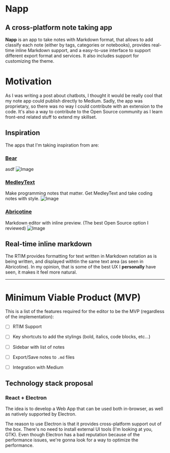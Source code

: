 # Napp
## A cross-platform note taking app


**Napp** is an app to take notes with Markdown format, that allows to add classify each note (either by tags, categories or notebooks), provides real-time inline Markdown support, and a easy-to-use interface to support different export format and services. It also includes support for customizing the theme.


# Motivation
As I was writing a post about chatbots, I thought it would be really cool that my note app could publish directly to Medium. Sadly, the app was proprietary, so there was no way I could contribute with an extension to the code. It's also a way to contribute to the Open Source community as I learn front-end related stuff to extend my skillset.


## Inspiration
The apps that I'm taking inspiration from are:


### [Bear](http://bear-writer.com)
asdf
![Image](http://www.bear-writer.com/static/images/header-mac-screenshot@2x.png)
### [MedleyText](https://medleytext.net)
Make programming notes that matter. Get MedleyText and take coding notes with style. 
![Image](https://medleytext.net/images/feature-1.png)
### [Abricotine](http://abricotine.brrd.fr)
Markdown editor with inline preview. (The best Open Source option I reviewed)
![Image](http://abricotine.brrd.fr/img/window-preview.png)
## Real-time inline markdown
The RTIM provides formatting for text written in Markdown notation as is being written, and displayed withtin the same text area (as seen in Abricotine). In my opinion, that is some of the best UX I **personally** have seen, it makes it feel more natural.


-------------
# Minimum Viable Product (MVP)
This is a list of the features required for the editor to be the MVP (regardless of the implementation):
- [ ] RTIM Support
- [ ] Key shortcuts to add the stylings (bold, italics, code blocks, etc…)
- [ ] Sidebar with list of notes
- [ ] Export/Save notes to `.md` files
- [ ] Integration with Medium


## Technology stack proposal
### React + Electron
The idea is to develop a Web App that can be used both in-browser, as well as natively supported by Electron.


The reason to use Electron is that it provides cross-platform support out of the box. There's no need to install external UI tools (I'm looking at you, GTK). Even though Electron has a bad reputation because of the performance issues, we're gonna look for a way to optimize the performance.


